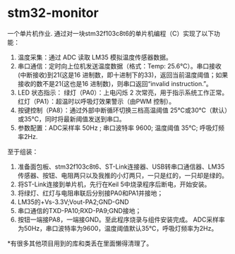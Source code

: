 # stm32-monitor
一个单片机作业.
通过对一块stm32f103c8t6的单片机编程（C）实现了以下功能：
1. 温度采集：通过 ADC 读取 LM35 模拟温度传感器数据。 
2. 串口通信：定时向上位机发送温度数据（格式：Temp: 25.6°C）。串口接收(中断接收)到21(这是16 进制数，即十进制下的33)，返回当前温度阈值；如果接收的数不是21(这也是16 进制数)，则串口返回“invalid instruction.”。
3. LED 状态指示：
绿灯（PA0）：上电闪烁 2 次常亮，用于指示系统工作正常。
红灯（PA1）：超温时以呼吸灯效果警示（由PWM 控制）。 
4. 按键控制（PA8）：通过外部中断循环切换三档高温阈值 25℃或30℃（默认）或35℃，同时将最新阈值发送到串口。
5. 参数配置：ADC采样率 50Hz ; 串口波特率 9600; 温度阈值 35℃; 呼吸灯频率2Hz.

至于组装：
1. 准备面包板、stm32f103c8t6、ST-Link连接器、USB转串口通信器、LM35传感器、按钮、电阻两只以及我推的小灯两只，一只是红的，一只却是绿的。
2. 将ST-Link连接到单片机，先行在Keil 5中烧录程序后断电，开始安装。
3. 将绿灯、红灯与电阻串联后分别接PA0和PA1并接地；
4. LM35的+Vs-3.3V;Vout-PA2;GND-GND
5. 串口通信的TXD-PA10;RXD-PA9;GND接地；
6. 按钮一端接PA8，一端接GND。至此程序烧录与组件安装完成。
ADC采样率为50Hz，串口波特率为9600，温度阈值默认35℃，呼吸灯频率为2Hz。

*有很多其他项目用到的库和类丢在里面懒得清理了。
